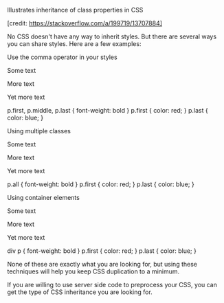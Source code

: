 Illustrates inheritance of class properties in CSS

[credit: https://stackoverflow.com/a/199719/13707884]

No CSS doesn't have any way to inherit styles. But there are several ways you can share styles. Here are a few examples:


Use the comma operator in your styles

<p class="first">Some text</p>
<p class="middle">More text</p>
<p class="last">Yet more text</p>

p.first, p.middle, p.last { font-weight: bold }
p.first { color: red; }
p.last { color: blue; }

Using multiple classes

<p class="first all">Some text</p>
<p class="all">More text</p>
<p class="last all">Yet more text</p>

p.all { font-weight: bold }
p.first { color: red; }
p.last { color: blue; }


Using container elements

<div class="container">
  <p class="first">Some text</p>
  <p class="middle">More text</p>
  <p class="last">Yet more text</p>
</div>

div p { font-weight: bold }
p.first { color: red; }
p.last { color: blue; }

None of these are exactly what you are looking for, but using these techniques will help you keep CSS duplication to a minimum.

If you are willing to use server side code to preprocess your CSS, you can get the type of CSS inheritance you are looking for.